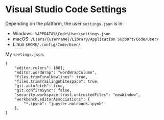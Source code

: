 # Visual Studio Code Settings

Depending on the platform, the user `settings.json` is in:

* Windows:  `%APPDATA%\Code\User\settings.json`
* macOS: `/Users/{username}/Library/Application Support/Code/User/`
* Linux `$HOME/.config/Code/User/`

My `seetings.json`:

```
{
    "editor.rulers": [80],
    "editor.wordWrap": "wordWrapColumn",
    "files.trimFinalNewlines": true,
    "files.trimTrailingWhitespace": true,
    "git.autofetch": true,
    "git.confirmSync": false,
    "security.workspace.trust.untrustedFiles": "newWindow",
    "workbench.editorAssociations": {
        "*.ipynb": "jupyter.notebook.ipynb"
    },
}
```
